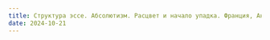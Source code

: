 ```yaml
---
title: Структура эссе. Абсолютизм. Расцвет и начало упадка. Франция, Англия, Испания. Борьба за место под солнцем
date: 2024-10-21
---
```

